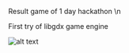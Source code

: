 Result game of 1 day hackathon \n

First try of libgdx game  engine


![alt text](https://github.com/kirkocha1/RknAvoider/blob/master/github/rknavoider.gif "Rkn Avoider")
